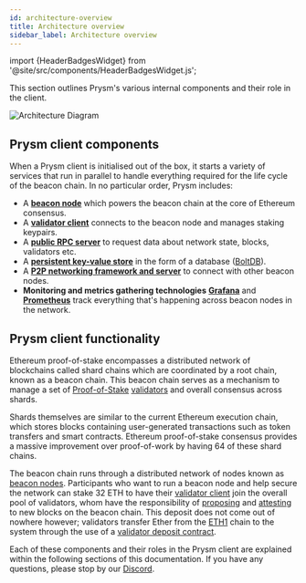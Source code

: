 ```yaml
---
id: architecture-overview
title: Architecture overview
sidebar_label: Architecture overview
---
```


import {HeaderBadgesWidget} from '@site/src/components/HeaderBadgesWidget.js';

<HeaderBadgesWidget />

This section outlines Prysm's various internal components and their role in the client.

![Architecture Diagram](/images/prysm-architecture.png)

## Prysm client components

When a Prysm client is initialised out of the box, it starts a variety of services that run in parallel to handle everything required for the life cycle of the beacon chain. In no particular order, Prysm includes:

* A [**beacon node**](/how-prysm-works/beacon-node) which powers the beacon chain at the core of Ethereum consensus.
* A [**validator client**](/how-prysm-works/prysm-validator-client) connects to the beacon node and manages staking keypairs.
* A [**public RPC server**](/how-prysm-works/prysm-public-api) to request data about network state, blocks, validators etc.
* A [**persistent key-value store**](/how-prysm-works/database-backend-boltdb) in the form of a database \([BoltDB](/how-prysm-works/database-backend-boltdb)\).
* A [**P2P networking framework and server**](/how-prysm-works/p2p-networking) to connect with other beacon nodes.
* **Monitoring and metrics gathering technologies** [**Grafana**](https://grafana.com/) and [**Prometheus**](https://prometheus.io) track everything that's happening across beacon nodes in the network.

## Prysm client functionality

Ethereum proof-of-stake encompasses a distributed network of blockchains called shard chains which are coordinated by a root chain, known as a beacon chain. This beacon chain serves as a mechanism to manage a set of [Proof-of-Stake](/terminology#proof-of-stake-pos) [validators](/terminology#validator) and overall consensus across shards.

Shards themselves are similar to the current Ethereum execution chain, which stores blocks containing user-generated transactions such as token transfers and smart contracts. Ethereum proof-of-stake consensus provides a massive improvement over proof-of-work by having 64 of these shard chains.

The beacon chain runs through a distributed network of nodes known as [beacon nodes](/how-prysm-works/beacon-node). Participants who want to run a beacon node and help secure the network can stake 32 ETH to have their [validator client](/how-prysm-works/prysm-validator-client) join the overall pool of validators, whom have the responsibility of [proposing](/terminology#propose) and [attesting](/terminology#attest) to new blocks on the beacon chain. This deposit does not come out of nowhere however; validators transfer Ether from the [ETH1](/terminology#eth1) chain to the system through the use of a [validator deposit contract](/how-prysm-works/validator-deposit-contract).

Each of these components and their roles in the Prysm client are explained within the following sections of this documentation. If you have any questions, please stop by our [Discord](https://discord.gg/prysmaticlabs).


